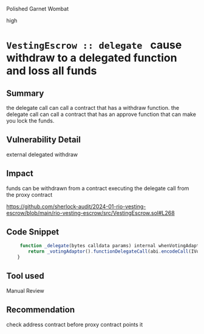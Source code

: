 Polished Garnet Wombat

high

# `VestingEscrow :: delegate ` cause withdraw to a delegated function and loss all funds

## Summary
the delegate call can call a contract that has a withdraw function.
the delegate call can call a contract that has an approve function that can make you lock the funds.

## Vulnerability Detail
external delegated withdraw

## Impact
funds can be withdrawn from a contract executing the delegate call from the proxy contract

https://github.com/sherlock-audit/2024-01-rio-vesting-escrow/blob/main/rio-vesting-escrow/src/VestingEscrow.sol#L268

## Code Snippet

```javascript
     function _delegate(bytes calldata params) internal whenVotingAdaptorIsSet returns (bytes memory) {
        return _votingAdaptor().functionDelegateCall(abi.encodeCall(IVotingAdaptor.delegate, params));
    }
```

## Tool used

Manual Review

## Recommendation
check address contract before proxy contract  points it
